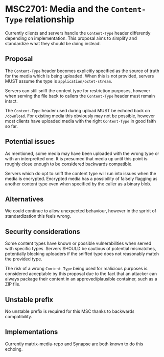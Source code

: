 # MSC2701: Media and the `Content-Type` relationship

Currently clients and servers handle the `Content-Type` header differently depending on implementation.
This proposal aims to simplify and standardize what they should be doing instead.

## Proposal

The `Content-Type` header becomes explicitly specified as the source of truth for the media which is
being uploaded. When this is not provided, servers MUST assume the type is `application/octet-stream`.

Servers can still sniff the content type for restriction purposes, however when serving the file back
to callers the `Content-Type` header must remain intact.

The `Content-Type` header used during upload MUST be echoed back on `/download`. For existing media
this obviously may not be possible, however most clients have uploaded media with the right `Content-Type`
in good faith so far.

## Potential issues

As mentioned, some media may have been uploaded with the wrong type or with an interpretted one. It
is presumed that media up until this point is roughly close enough to be considered backwards
compatible.

Servers which do opt to sniff the content type will run into issues when the media is encrypted. Encrypted
media has a possibility of falsely flagging as another content type even when specified by the caller
as a binary blob.

## Alternatives

We could continue to allow unexpected behaviour, however in the spririt of standardization this feels
wrong.

## Security considerations

Some content types have known or possible vulnerabilities when served with specific types. Servers
SHOULD be cautious of potential mismatches, potentially blocking uploaders if the sniffed type does
not reasonably match the provided type.

The risk of a wrong `Content-Type` being used for malicious purposes is considered acceptable by this
proposal due to the fact that an attacker can always package their content in an approved/plausible
container, such as a ZIP file.

## Unstable prefix

No unstable prefix is required for this MSC thanks to backwards compatibility.

## Implementations

Currently matrix-media-repo and Synapse are both known to do this echoing.
